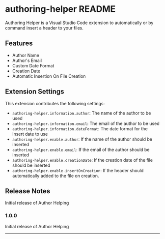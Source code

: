 # authoring-helper README

Authoring Helper is a Visual Studio Code extension to automatically or by command insert a header to your files.

## Features

- Author Name
- Author's Email
- Custom Date Format
- Creation Date
- Automatic Insertion On File Creation

## Extension Settings

This extension contributes the following settings:

- `authoring-helper.information.author`: The name of the author to be used
- `authoring-helper.information.email`: The email of the author to be used
- `authoring-helper.information.dateFormat`: The date format for the insert date to use
- `authoring-helper.enable.author`: If the name of the author should be inserted
- `authoring-helper.enable.email`: If the email of the author should be inserted
- `authoring-helper.enable.creationDate`: If the creation date of the file should be inserted
- `authoring-helper.enable.insertOnCreation`: If the header should automatically added to the file on creation.

## Release Notes

Initial release of Author Helping

### 1.0.0

Initial release of Author Helping

---
